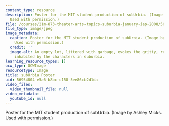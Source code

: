 ```yaml
---
content_type: resource
description: Poster for the MIT student production of subUrbia. (Image by Ashley Micks.
  Used with permission.)
file: /courses/21m-873-theater-arts-topics-suburbia-january-iap-2008/56954804e5a6b8bcc1585ee86cb2d1da_21m-873iap08.jpg
file_type: image/jpeg
image_metadata:
  caption: Poster for the MIT student production of subUrbia. (Image by Ashley Micks.
    Used with permission.)
  credit: ''
  image-alt: An empty lot, littered with garbage, evokes the gritty, rundown environment
    inhabited by the characters in suburbia.
learning_resource_types: []
ocw_type: OCWImage
resourcetype: Image
title: subUrbia Poster
uid: 56954804-e5a6-b8bc-c158-5ee86cb2d1da
video_files:
  video_thumbnail_file: null
video_metadata:
  youtube_id: null
---
```

Poster for the MIT student production of subUrbia. (Image by Ashley Micks. Used with permission.)

